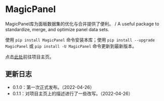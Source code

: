 # MagicPanel

MagicPanel库为面板数据集的优化与合并提供了便利。 / A useful package to standardize, merge, and optimize panel data sets.

使用 `pip install MagicPanel` 命令安装本库；使用 `pip install --upgrade MagicPanel` 或 `pip install -U MagicPanel` 命令更新到最新版本。 

点击[此处](https://pypi.org/project/MagicPanel)前往项目主页。

## 更新日志

* 0.1.0：第一次正式发布。（2022-04-26）
* 0.1.1：对项目主页上的描述进行了一些改写。（2022-04-26）
